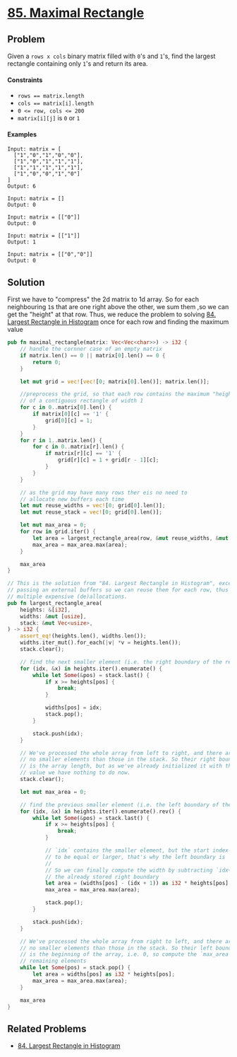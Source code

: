 # [85. Maximal Rectangle](https://leetcode.com/problems/maximal-rectangle/)

## Problem

Given a `rows x cols` binary matrix filled with `0`'s and `1`'s, find the
largest rectangle containing only `1`'s and return its area.

#### Constraints

* `rows == matrix.length`
* `cols == matrix[i].length`
* `0 <= row, cols <= 200`
* `matrix[i][j]` is `0` or `1`

#### Examples

```text
Input: matrix = [
  ["1","0","1","0","0"],
  ["1","0","1","1","1"],
  ["1","1","1","1","1"],
  ["1","0","0","1","0"]
]
Output: 6
```

```text
Input: matrix = []
Output: 0
```

```text
Input: matrix = [["0"]]
Output: 0
```

```text
Input: matrix = [["1"]]
Output: 1
```

```text
Input: matrix = [["0","0"]]
Output: 0
```

## Solution

First we have to "compress" the 2d matrix to 1d array. So for each neighbouring
`1`s that are one right above the other, we sum them ,so we can get the "height"
at that row. Thus, we reduce the problem to
solving [84. Largest Rectangle in Histogram] once for each row and finding the
maximum value

```rust
pub fn maximal_rectangle(matrix: Vec<Vec<char>>) -> i32 {
    // handle the cornner case of an empty matrix
    if matrix.len() == 0 || matrix[0].len() == 0 {
        return 0;
    }

    let mut grid = vec![vec![0; matrix[0].len()]; matrix.len()];

    //preprocess the grid, so that each row contains the maximum "height"
    // of a contiguous rectangle of width 1
    for c in 0..matrix[0].len() {
        if matrix[0][c] == '1' {
            grid[0][c] = 1;
        }
    }
    for r in 1..matrix.len() {
        for c in 0..matrix[r].len() {
            if matrix[r][c] == '1' {
                grid[r][c] = 1 + grid[r - 1][c];
            }
        }
    }

    // as the grid may have many rows ther eis no need to
    // allocate new buffers each time
    let mut reuse_widths = vec![0; grid[0].len()];
    let mut reuse_stack = vec![0; grid[0].len()];

    let mut max_area = 0;
    for row in grid.iter() {
        let area = largest_rectangle_area(row, &mut reuse_widths, &mut reuse_stack);
        max_area = max_area.max(area);
    }

    max_area
}

// This is the solution from "84. Largest Rectangle in Histogram", except for
// passing an external buffers so we can reuse them for each row, thus avoiding
// multiple expensive (de)allocations.
pub fn largest_rectangle_area(
    heights: &[i32],
    widths: &mut [usize],
    stack: &mut Vec<usize>,
) -> i32 {
    assert_eq!(heights.len(), widths.len());
    widths.iter_mut().for_each(|v| *v = heights.len());
    stack.clear();

    // find the next smaller element (i.e. the right boundary of the rectangle)
    for (idx, &x) in heights.iter().enumerate() {
        while let Some(&pos) = stack.last() {
            if x >= heights[pos] {
                break;
            }

            widths[pos] = idx;
            stack.pop();
        }

        stack.push(idx);
    }

    // We've processed the whole array from left to right, and there are
    // no smaller elements than those in the stack. So their right boundary
    // is the array length, but as we've already initialized it with that
    // value we have nothing to do now.
    stack.clear();

    let mut max_area = 0;

    // find the previous smaller element (i.e. the left boundary of the rectangle)
    for (idx, &x) in heights.iter().enumerate().rev() {
        while let Some(&pos) = stack.last() {
            if x >= heights[pos] {
                break;
            }

            // `idx` contains the smaller element, but the start index needs
            // to be equal or larger, that's why the left boundary is `idx + 1`
            //
            // So we can finally compute the width by subtracting `idx+1` from
            // the already stored right boundary
            let area = (widths[pos] - (idx + 1)) as i32 * heights[pos];
            max_area = max_area.max(area);

            stack.pop();
        }

        stack.push(idx);
    }

    // We've processed the whole array from right to left, and there are
    // no smaller elements than those in the stack. So their left boundary
    // is the beginning of the array, i.e. 0, so compute the `max_area` for the
    // remaining elements
    while let Some(pos) = stack.pop() {
        let area = widths[pos] as i32 * heights[pos];
        max_area = max_area.max(area);
    }

    max_area
}
```

## Related Problems

* [84. Largest Rectangle in Histogram]

[84. Largest Rectangle in Histogram]: 84%20-%20Largest%20Rectangle%20in%20Histogram.md